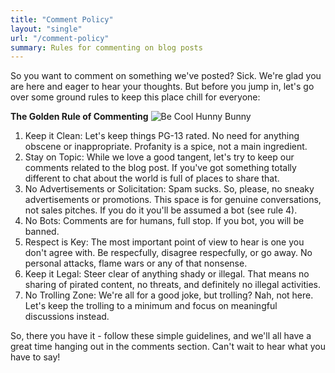 ```yaml
---
title: "Comment Policy"
layout: "single"
url: "/comment-policy"
summary: Rules for commenting on blog posts
---
```


So you want to comment on something we've posted? Sick. We're glad you are here and eager to hear your thoughts. But before you jump in, let's go over some ground rules to keep this place chill for everyone:

**The Golden Rule of Commenting**
![Be Cool Hunny Bunny](https://c.tenor.com/1o_f4kmVbr0AAAAC/tenor.gif)

1. Keep it Clean: Let's keep things PG-13 rated. No need for anything obscene or inappropriate. Profanity is a spice, not a main ingredient.
2. Stay on Topic: While we love a good tangent, let's try to keep our comments related to the blog post. If you've got something totally different to chat about the world is full of places to share that.
3. No Advertisements or Solicitation: Spam sucks. So, please, no sneaky advertisements or promotions. This space is for genuine conversations, not sales pitches. If you do it you'll be assumed a bot (see rule 4).
4. No Bots: Comments are for humans, full stop. If you bot, you will be banned.
5. Respect is Key: The most important point of view to hear is one you don't agree with. Be respecfully, disagree respecfully, or go away. No personal attacks, flame wars or any of that nonsense.
6. Keep it Legal: Steer clear of anything shady or illegal. That means no sharing of pirated content, no threats, and definitely no illegal activities.
7. No Trolling Zone: We're all for a good joke, but trolling? Nah, not here. Let's keep the trolling to a minimum and focus on meaningful discussions instead.

So, there you have it - follow these simple guidelines, and we'll all have a great time hanging out in the comments section. Can't wait to hear what you have to say!